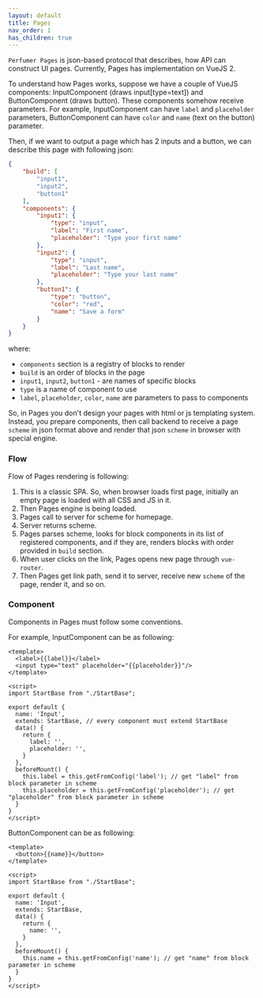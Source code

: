 ```yaml
---
layout: default
title: Pages
nav_order: 1
has_children: true
---
```


`Perfumer Pages` is json-based protocol that describes, how API can construct UI pages.
Currently, Pages has implementation on VueJS 2.

To understand how Pages works, suppose we have a couple of VueJS components: InputComponent (draws input[type=text]) and ButtonComponent (draws button).
These components somehow receive parameters. For example, InputComponent can have `label` and `placeholder` parameters,
ButtonComponent can have `color` and `name` (text on the button) parameter.

Then, if we want to output a page which has 2 inputs and a button, we can describe this page with following json:

```json
{
    "build": [
        "input1",
        "input2",
        "button1"
    ],
    "components": {
        "input1": {
            "type": "input",
            "label": "First name",
            "placeholder": "Type your first name"
        },
        "input2": {
            "type": "input",
            "label": "Last name",
            "placeholder": "Type your last name"
        },
        "button1": {
            "type": "button",
            "color": "red",
            "name": "Save a form"
        }
    }
}
```

where:

- `components` section is a registry of blocks to render
- `build` is an order of blocks in the page
- `input1`, `input2`, `button1` - are names of specific blocks
- `type` is a name of component to use
- `label`, `placeholder`, `color`, `name` are parameters to pass to components

So, in Pages you don't design your pages with html or js templating system.
Instead, you prepare components, then call backend to receive a page `scheme` in json format above and render that json `scheme` in browser with special engine.

### Flow

Flow of Pages rendering is following:

1. This is a classic SPA. So, when browser loads first page, initially an empty page is loaded with all CSS and JS in it.
2. Then Pages engine is being loaded.
3. Pages call to server for scheme for homepage.
4. Server returns scheme.
5. Pages parses scheme, looks for block components in its list of registered components, and if they are, renders blocks with order provided in `build` section.
6. When user clicks on the link, Pages opens new page through `vue-router`.
7. Then Pages get link path, send it to server, receive new `scheme` of the page, render it, and so on.

### Component

Components in Pages must follow some conventions.

For example, InputComponent can be as following:

```vue
<template>
  <label>{{label}}</label>
  <input type="text" placeholder="{{placeholder}}"/>
</template>

<script>
import StartBase from "./StartBase";

export default {
  name: 'Input',
  extends: StartBase, // every component must extend StartBase
  data() {
    return {
      label: '',
      placeholder: '',
    }
  },
  beforeMount() {
    this.label = this.getFromConfig('label'); // get "label" from block parameter in scheme
    this.placeholder = this.getFromConfig('placeholder'); // get "placeholder" from block parameter in scheme
  }
}
</script>
```

ButtonComponent can be as following:

```vue
<template>
  <button>{{name}}</button>
</template>

<script>
import StartBase from "./StartBase";

export default {
  name: 'Input',
  extends: StartBase,
  data() {
    return {
      name: '',
    }
  },
  beforeMount() {
    this.name = this.getFromConfig('name'); // get "name" from block parameter in scheme
  }
}
</script>
```